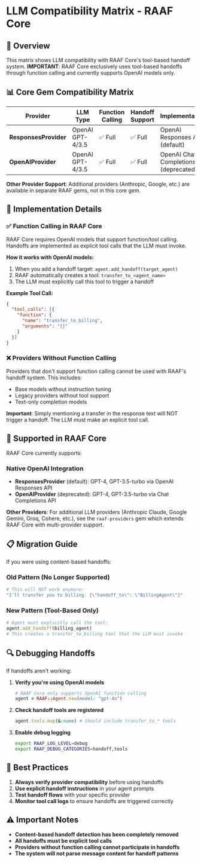 # LLM Compatibility Matrix - RAAF Core

## 🎯 Overview
This matrix shows LLM compatibility with RAAF Core's tool-based handoff system. **IMPORTANT**: RAAF Core exclusively uses tool-based handoffs through function calling and currently supports OpenAI models only.

## 📊 Core Gem Compatibility Matrix

| Provider | LLM Type | Function Calling | Handoff Support | Implementation |
|----------|----------|------------------|------------------|----------------|
| **ResponsesProvider** | OpenAI GPT-4/3.5 | ✅ Full | ✅ Full | OpenAI Responses API (default) |
| **OpenAIProvider** | OpenAI GPT-4/3.5 | ✅ Full | ✅ Full | OpenAI Chat Completions (deprecated) |

**Other Provider Support**: Additional providers (Anthropic, Google, etc.) are available in separate RAAF gems, not in this core gem.

## 🔧 Implementation Details

### ✅ **Function Calling in RAAF Core**
RAAF Core requires OpenAI models that support function/tool calling. Handoffs are implemented as explicit tool calls that the LLM must invoke.

**How it works with OpenAI models:**
1. When you add a handoff target: `agent.add_handoff(target_agent)`
2. RAAF automatically creates a tool: `transfer_to_<agent_name>`
3. The LLM must explicitly call this tool to trigger a handoff

**Example Tool Call:**
```json
{
  "tool_calls": [{
    "function": {
      "name": "transfer_to_billing",
      "arguments": "{}"
    }
  }]
}
```

### ❌ **Providers Without Function Calling**
Providers that don't support function calling cannot be used with RAAF's handoff system. This includes:
- Base models without instruction tuning
- Legacy providers without tool support
- Text-only completion models

**Important**: Simply mentioning a transfer in the response text will NOT trigger a handoff. The LLM must make an explicit tool call.

## 🚀 Supported in RAAF Core

RAAF Core currently supports:

### Native OpenAI Integration
- **ResponsesProvider** (default): GPT-4, GPT-3.5-turbo via OpenAI Responses API
- **OpenAIProvider** (deprecated): GPT-4, GPT-3.5-turbo via Chat Completions API

**Other Providers**: For additional LLM providers (Anthropic Claude, Google Gemini, Groq, Cohere, etc.), see the `raaf-providers` gem which extends RAAF Core with multi-provider support.

## 📋 Migration Guide

If you were using content-based handoffs:

### Old Pattern (No Longer Supported)
```ruby
# This will NOT work anymore:
"I'll transfer you to billing. {\"handoff_to\": \"BillingAgent\"}"
```

### New Pattern (Tool-Based Only)
```ruby
# Agent must explicitly call the tool:
agent.add_handoff(billing_agent)
# This creates a transfer_to_billing tool that the LLM must invoke
```

## 🔍 Debugging Handoffs

If handoffs aren't working:

1. **Verify you're using OpenAI models**
   ```ruby
   # RAAF Core only supports OpenAI function calling
   agent = RAAF::Agent.new(model: "gpt-4o")
   ```

2. **Check handoff tools are registered**
   ```ruby
   agent.tools.map(&:name) # Should include transfer_to_* tools
   ```

3. **Enable debug logging**
   ```bash
   export RAAF_LOG_LEVEL=debug
   export RAAF_DEBUG_CATEGORIES=handoff,tools
   ```

## 📝 Best Practices

1. **Always verify provider compatibility** before using handoffs
2. **Use explicit handoff instructions** in your agent prompts
3. **Test handoff flows** with your specific provider
4. **Monitor tool call logs** to ensure handoffs are triggered correctly

## ⚠️ Important Notes

- **Content-based handoff detection has been completely removed**
- **All handoffs must be explicit tool calls**
- **Providers without function calling cannot participate in handoffs**
- **The system will not parse message content for handoff patterns**